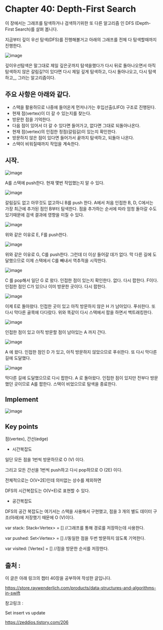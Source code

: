 # Chapter 40: Depth-First Search

이 장에서는 그래프를 탐색하거나 검색하기위한 또 다른 알고리즘 인 DFS (Depth-First Search)를 살펴 봅니다.

지금부터 깊이 우선 탐색(DFS)를 진행해볼거고 아래의 그래프를 전체 다 탐색할때까지 진행한다.

![image](https://user-images.githubusercontent.com/34432988/77828221-7c540600-715d-11ea-89dd-1bfc125850ff.png)

깊이우선탐색은 말그대로 제일 깊은곳까지 탐색을했다가 다시 뒤로 돌아나오면서 아직 탐색하지 않은 갈림길?이 있다면 다시 제일 깊게 탐색하고, 다시 돌아나오고, 다시 탐색하고,,, 그러는 알고리즘이다.

## 주요 사항은 아래와 같다.

- 스택을 활용하므로 나중에 들어온게 먼저나가는 후입선출(LIFO) 구조로 진행된다.
- 현재 점(vertex)이 더 갈 수 있는지를 찾는다.
- 방문한 점을 기억한다.
- 다음 점이 있어서 더 갈 수 있다면 들어가고, 없다면 그대로 되돌아나온다.
- 현재 점(vertex)의 인접한 정점(갈림길)이 있는지 확인한다.
- 방문하지 않은 점이 있다면 들어가서 끝까지 탐색하고, 되돌아 나온다.
- 스택이 비워질때까지 작업을 계속한다.

## 시작.

![image](https://user-images.githubusercontent.com/34432988/77828206-65adaf00-715d-11ea-9a2d-be2f252799d9.png)

A를 스택에 push한다.
현재 몇번 작업했는지 알 수 있다.

![image](https://user-images.githubusercontent.com/34432988/77828240-9392f380-715d-11ea-903f-a73b953e1f41.png)

갈림길도 없고 아무것도 없고하니 B를 push 한다.
A에서 처음 인접한 B, D, C에서는 가장 최근에 추가된 점인 B부터 탐색한다.
점을 추가하는 순서에 따라 엄청 돌아갈 수도 있기때문에 검색 결과에 영향을 미칠 수 있다.

![image](https://user-images.githubusercontent.com/34432988/77828245-97bf1100-715d-11ea-92fc-2f597eae1744.png)

위와 같은 이유로 E, F를 push한다.

![image](https://user-images.githubusercontent.com/34432988/77828248-9b529800-715d-11ea-8d83-e608f710ce27.png)

위와 같은 이유로 G, C를 push한다.
그런데 더 이상 들어갈 데가 없다. 막 다른 길에 도달했으므로 이제 스택에서 C를 빼내서 역추적을 시작한다.

![image](https://user-images.githubusercontent.com/34432988/77828251-9db4f200-715d-11ea-95c4-1fb16d2344a5.png)

C 를 pop해서 일단 G 로 왔다. 인접한 점이 있는지 확인한다. 없다. 다시 팝한다.
F이다. 인접한 점인 C가 있으나 이미 방문한 곳이다. 다시 팝한다.

![image](https://user-images.githubusercontent.com/34432988/77828277-be7d4780-715d-11ea-8543-3bc626f5ae26.png)

이제 E로 돌아왔다. 인접한 곳이 있고 아직 방문하지 않은 H 가 남아있다. 푸쉬한다.
또 다시 막다른 골목에 다다랐다. 위와 똑같이 다시 스택에서 팝을 하면서 백트래킹한다.

![image](https://user-images.githubusercontent.com/34432988/77828280-c2a96500-715d-11ea-92f6-860c5a419ca6.png)

인접한 점이 있고 아직 방문할 점이 남아있는 A 까지 간다.

![image](https://user-images.githubusercontent.com/34432988/77828282-c5a45580-715d-11ea-936e-3b43a4391847.png)


A 에 왔다. 인접한 점인 D 가 있고, 아직 방문하지 않았으므로 푸쉬한다.
또 다시 막다른 길에 도달했다.

![image](https://user-images.githubusercontent.com/34432988/77828285-c89f4600-715d-11ea-98bc-17740c13ac0b.png)


막다른 길에 도달했으므로 다시 팝한다.
A 로 돌아왔다.
인접한 점이 있지만 전부다 방문했던 곳이므로 A를 팝한다.
스택이 비었으므로 탐색을 종료한다.


## Implement

![image](https://user-images.githubusercontent.com/34432988/77828344-2f246400-715e-11ea-8b28-17dbdce2201b.png)




## Key points
점(vertex), 간선(edge)

- 시간복잡도

일단 모든 점을 1번씩 방문하므로 O (V) 이다.

그리고 모든 간선을 1번씩 push하고 다시 pop하므로 O (2E) 이다.

전체적으로는 O(V+2E)인데 의미없는 상수를 제외하면

DFS의 시간복잡도는 O(V+E)로 표현할 수 있다.

- 공간복잡도

DFS의 공간 복잡도는 여기서는 스택을 사용해서 구현했고, 점을 3 개의 별도 데이터 구조(아래)에 저장했기 때문에 O (V)이다.

var stack: Stack<Vertex<Element>> = [] //그래프를 통해 경로를 저장하는데 사용한다.
  
var pushed: Set<Vertex<Element>> = [] //동일한 점을 두번 방문하지 않도록 기억한다.
  
var visited: [Vertex<Element>] = [] //점을 방문한 순서를 저장한다.
  
## 출처 :
이 글은 아래 링크의 챕터 40장을 공부하여 작성한 글입니다.

https://store.raywenderlich.com/products/data-structures-and-algorithms-in-swift

참고링크 :

Set insert vs update

https://zeddios.tistory.com/206
